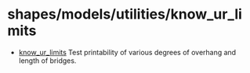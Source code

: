 # shapes/models/utilities/know_ur_limits


* [know_ur_limits](./know_ur_limits/README.md)
   Test printability of various degrees of overhang and length of bridges.